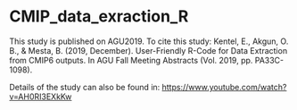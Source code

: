 # CMIP_data_exraction_R

This study is published on AGU2019. To cite this study:
Kentel, E., Akgun, O. B., & Mesta, B. (2019, December). User-Friendly R-Code for Data Extraction from CMIP6 outputs. In AGU Fall Meeting Abstracts (Vol. 2019, pp. PA33C-1098).

Details of the study can also be found in:  https://www.youtube.com/watch?v=AH0RI3EXkKw
